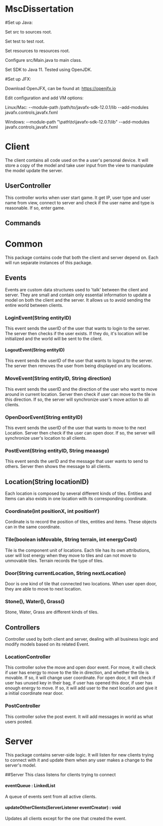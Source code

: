 # MscDissertation
#Set up Java:

Set src to sources root.

Set test to test root.

Set resources to resources root.

Configure src/Main.java to main class.

Set SDK to Java 11. Tested using OpenJDK.

#Set up JFX:

Download OpenJFX, can be found at: https://openjfx.io

Edit configuration and add VM options:

Linux/Mac: --module-path /path/to/javafx-sdk-12.0.1/lib --add-modules javafx.controls,javafx.fxml

Windows: --module-path "\path\to\javafx-sdk-12.0.1\lib" --add-modules javafx.controls,javafx.fxml

# Client
The client contains all code used on the a user's personal device. It will store a copy of the model and take user input from the view to manipulate the model update the server.

## UserController
This controller works when user start game. It get IP, user type and user name from view, connect to server and check if the user name and type is reasonable. If so, enter game.

## Commands

# Common
This package contains code that both the client and server depend on. Each will run separate instances of this package.

## Events
Events are custom data structures used to 'talk' between the client and server. They are small and contain only essential information to update a model on both the client and the server. It allows us to avoid sending the entire world between clients.

### LoginEvent(String entityID)
This event sends the userID of the user that wants to login to the server. The server then checks if the user exists. If they do, it's location will be initialized and the world will be sent to the client.

#### LogoutEvent(String entityID)
This event sends the userID of the user that wants to logout to the server. The server then removes the user from being displayed on any locations.

### MoveEvent(String entityID, String direction)
This event sends the userID and the direction of the user who want to move around in current location. Server then check if user can move to the tile in this direction. If so, the server will synchronize user's move action to all clients.

### OpenDoorEvent(String entityID)
This event sends the userID of the user that wants to move to the next Location. Server then check if the user can open door. If so, the server will synchronize user's location to all clients.

### PostEvent(String entityID, String meaasge)
This event sends the uerID and the message that user wants to send to others. Server then shows the message to all clients.

## Location(String locationID)
Each location is composed by several different kinds of tiles. Entities and Items can also exists in one location with its corresponding coordinate.

### Coordinate(int positionX, int positionY)
Cordinate is to record the position of tiles, entities and items. These objects can in the same coordinate.

### Tile(boolean isMovable, String terrain, int energyCost)
Tile is the component unit of locations. Each tile has its own attributions, user will lost energy when they move to tiles and can not move to unmovable tiles. Terrain records the type of tiles.

### Door(String currentLocation, String nextLocation)
Door is one kind of tile that connected two locations. When user open door, they are able to move to next location.

### Stone(), Water(), Grass()
Stone, Water, Grass are different kinds of tiles.

## Controllers
Controller used by both client and server, dealing with all business logic and modify models based on its related Event. 

### LocationController
This controller solve the move and open door event. For move, it will check if user has energy to move to the tile in direction, and whether the tile is movable. If so, it will change user coordinate. For open door, it will check if user has unused key in their bag, if user has opened this door, if user has enough energy to move. If so, it will add user to the next location and give it a initial coordinate near door.

### PostController
This controller solve the post event. It will add messages in world as what users posted.

# Server
This package contains server-side logic. It will listen for new clients trying to connect with it and update them when any user makes a change to the server's model.

##Server
This class listens for clients trying to connect

#### eventQueue : LinkedList<Events>
A queue of events sent from all active clients.

#### updateOtherClients(ServerListener eventCreator) : void
Updates all clients except for the one that created the event.
